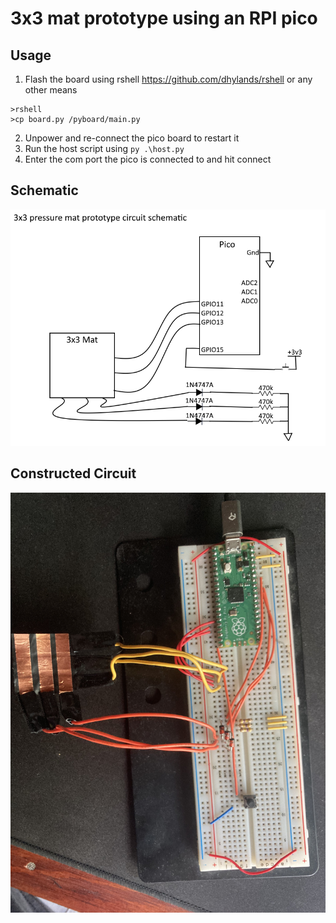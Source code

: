 # 3x3 mat prototype using an RPI pico

## Usage
1. Flash the board using rshell https://github.com/dhylands/rshell or any other means  
```
>rshell
>cp board.py /pyboard/main.py
```
2. Unpower and re-connect the pico board to restart it
3. Run the host script using ```py .\host.py```
4. Enter the com port the pico is connected to and hit connect

## Schematic
![Overall Schematic](schematic.png)

## Constructed Circuit
![Photo of the circuit on a breadboard](circuit.jpg)

